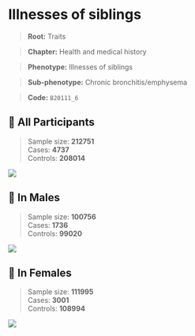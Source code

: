 # Illnesses of siblings
> **Root:** Traits  

> **Chapter:** Health and medical history  

> **Phenotype:** Illnesses of siblings  

> **Sub-phenotype:** Chronic bronchitis/emphysema  

> **Code:** `B20111_6`

## 🧪 All Participants  
> Sample size: **212751**  
> Cases: **4737**  
> Controls: **208014**
<img src="/Traits/Figures/ALL/B20111_6.png"/>
<CsvTable src="/public/Traits/Data/ALL/LG_B20111_6.csv" label="🔍 View full results" />

## 👨 In Males  
> Sample size: **100756**  
> Cases: **1736**  
> Controls: **99020**
<img src="/Traits/Figures/Male/B20111_6.png"/>
<CsvTable src="/public/Traits/Data/Male/LG_B20111_6.csv" label="🔍 View full results" />

## 👩 In Females  
> Sample size: **111995**  
> Cases: **3001**  
> Controls: **108994**
<img src="/Traits/Figures/Female/B20111_6.png"/>
<CsvTable src="/public/Traits/Data/Female/LG_B20111_6.csv" label="🔍 View full results" />
